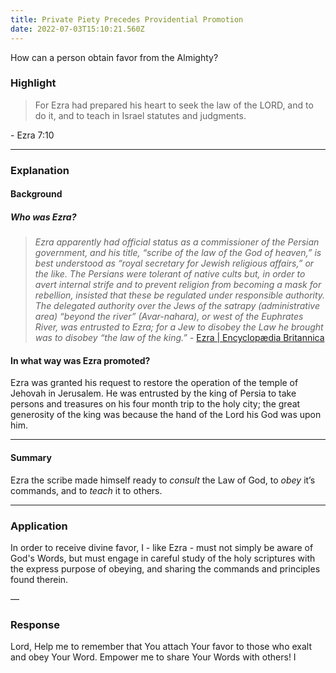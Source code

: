 ```yaml
---
title: Private Piety Precedes Providential Promotion
date: 2022-07-03T15:10:21.560Z
---
```


<p>How can a person obtain favor from the Almighty?</p>

### **Highlight**

<blockquote class="!text-transparent bg-clip-text bg-gradient-to-r from-blue-500 to-teal-500 dark:from-violet-500 dark:to-pink-500"> For Ezra had prepared his heart to seek the law of the LORD, and to do it, and to teach in Israel statutes and judgments.</blockquote> - Ezra 7:10

---

### **Explanation**

#### **Background**

##### Who was Ezra?

> _Ezra apparently had official status as a commissioner of the Persian government, and his title, “scribe of the law of the God of heaven,” is best understood as “royal secretary for Jewish religious affairs,” or the like. The Persians were tolerant of native cults but, in order to avert internal strife and to prevent religion from becoming a mask for rebellion, insisted that these be regulated under responsible authority. The delegated authority over the Jews of the satrapy (administrative area) “beyond the river” (Avar-nahara), or west of the Euphrates River, was entrusted to Ezra; for a Jew to disobey the Law he brought was to disobey “the law of the king.”_ - <a class="!text-transparent bg-clip-text bg-gradient-to-r from-blue-500 to-teal-500 dark:from-violet-500 dark:to-pink-500" href="https://www.britannica.com/biography/Ezra-Hebrew-religious-leader">Ezra | Encyclopædia Britannica<a>
	
#### In what way was Ezra promoted?
 Ezra was granted his request to restore the operation of the temple of Jehovah in Jerusalem. He was entrusted by the king of Persia to take persons and treasures on his four month trip to the holy city; the great generosity of the king was because the hand of the Lord his God was upon him.

---

#### **Summary**

Ezra the scribe made himself ready to _consult_ the Law of God, to _obey_ it’s commands, and to _teach_ it to others.

---

### **Application**

In order to receive divine favor, I - like Ezra - must not simply be aware of God's Words, but must engage in careful study of the holy scriptures with the express purpose of obeying, and sharing the commands and principles found therein.


—

### **Response**

Lord,
Help me to remember that You attach Your favor to those who exalt and obey Your Word. Empower me to share Your Words with others!
I